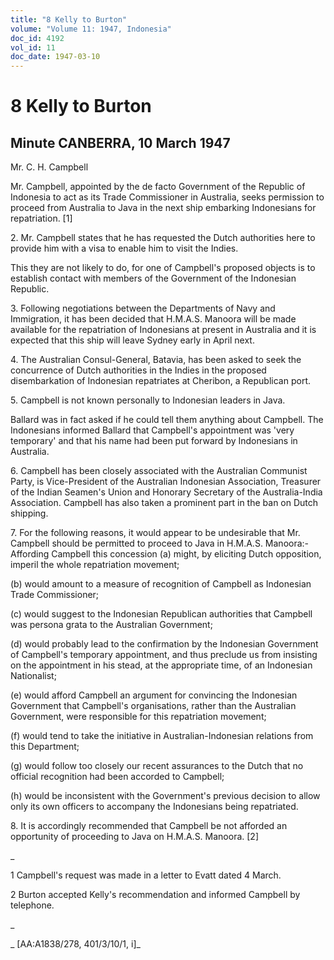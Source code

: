 ```yaml
---
title: "8 Kelly to Burton"
volume: "Volume 11: 1947, Indonesia"
doc_id: 4192
vol_id: 11
doc_date: 1947-03-10
---
```


# 8 Kelly to Burton

## Minute CANBERRA, 10 March 1947

Mr. C. H. Campbell

Mr. Campbell, appointed by the de facto Government of the Republic of Indonesia to act as its Trade Commissioner in Australia, seeks permission to proceed from Australia to Java in the next ship embarking Indonesians for repatriation. [1]

2\. Mr. Campbell states that he has requested the Dutch authorities here to provide him with a visa to enable him to visit the Indies.

This they are not likely to do, for one of Campbell's proposed objects is to establish contact with members of the Government of the Indonesian Republic.

3\. Following negotiations between the Departments of Navy and Immigration, it has been decided that H.M.A.S. Manoora will be made available for the repatriation of Indonesians at present in Australia and it is expected that this ship will leave Sydney early in April next.

4\. The Australian Consul-General, Batavia, has been asked to seek the concurrence of Dutch authorities in the Indies in the proposed disembarkation of Indonesian repatriates at Cheribon, a Republican port.

5\. Campbell is not known personally to Indonesian leaders in Java.

Ballard was in fact asked if he could tell them anything about Campbell. The Indonesians informed Ballard that Campbell's appointment was 'very temporary' and that his name had been put forward by Indonesians in Australia.

6\. Campbell has been closely associated with the Australian Communist Party, is Vice-President of the Australian Indonesian Association, Treasurer of the Indian Seamen's Union and Honorary Secretary of the Australia-India Association. Campbell has also taken a prominent part in the ban on Dutch shipping.

7\. For the following reasons, it would appear to be undesirable that Mr. Campbell should be permitted to proceed to Java in H.M.A.S. Manoora:-Affording Campbell this concession (a) might, by eliciting Dutch opposition, imperil the whole repatriation movement;

(b) would amount to a measure of recognition of Campbell as Indonesian Trade Commissioner;

(c) would suggest to the Indonesian Republican authorities that Campbell was persona grata to the Australian Government;

(d) would probably lead to the confirmation by the Indonesian Government of Campbell's temporary appointment, and thus preclude us from insisting on the appointment in his stead, at the appropriate time, of an Indonesian Nationalist;

(e) would afford Campbell an argument for convincing the Indonesian Government that Campbell's organisations, rather than the Australian Government, were responsible for this repatriation movement;

(f) would tend to take the initiative in Australian-Indonesian relations from this Department;

(g) would follow too closely our recent assurances to the Dutch that no official recognition had been accorded to Campbell;

(h) would be inconsistent with the Government's previous decision to allow only its own officers to accompany the Indonesians being repatriated.

8\. It is accordingly recommended that Campbell be not afforded an opportunity of proceeding to Java on H.M.A.S. Manoora. [2]

_

1 Campbell's request was made in a letter to Evatt dated 4 March.

2 Burton accepted Kelly's recommendation and informed Campbell by telephone.

_

_ [AA:A1838/278, 401/3/10/1, i]_
